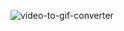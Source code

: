 
![video-to-gif-converter](https://user-images.githubusercontent.com/85392479/134347479-b1c53986-3291-480a-8708-fb525aa54cae.gif)
